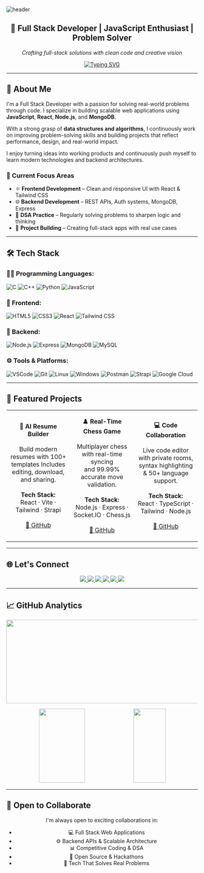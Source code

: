 <!-- 🎯 Profile Banner -->  
![header](https://capsule-render.vercel.app/api?type=waving&height=250&text=Akshat%20Tripathi&fontSize=70&color=0:1D2671,100:C33764&fontColor=ffffff&stroke=ffffff&animation=fadeIn&fontAlign=50&fontAlignY=40)

<div align="center">
  
## 🚀 Full Stack Developer | JavaScript Enthusiast | Problem Solver  
*Crafting full-stack solutions with clean code and creative vision*

[![Typing SVG](https://readme-typing-svg.herokuapp.com?font=Fira+Code&size=22&pause=1000&color=1D2671&center=true&vCenter=true&width=650&lines=Full+Stack+Developer+%7C+React+%26+Node.js+Specialist;Solving+Real-World+Problems+with+Code;DSA+Explorer+%7C+Backend+Builder)](https://git.io/typing-svg)

</div>


---


## 🧠 About Me

I'm a Full Stack Developer with a passion for solving real-world problems through code. I specialize in building scalable web applications using **JavaScript**, **React**, **Node.js**, and **MongoDB**.

With a strong grasp of **data structures and algorithms**, I continuously work on improving problem-solving skills and building projects that reflect performance, design, and real-world impact.

I enjoy turning ideas into working products and continuously push myself to learn modern technologies and backend architectures.

### 🎯 Current Focus Areas
- ⚛️ **Frontend Development** – Clean and responsive UI with React & Tailwind CSS  
- 🌐 **Backend Development** – REST APIs, Auth systems, MongoDB, Express  
- 🧠 **DSA Practice** – Regularly solving problems to sharpen logic and thinking  
- 🚀 **Project Building** – Creating full-stack apps with real use cases  

---

## 🛠️ Tech Stack

### 👨‍💻 Programming Languages:
![C](https://img.shields.io/badge/-C-000?style=flat&logo=c)
![C++](https://img.shields.io/badge/-C++-000?style=flat&logo=c%2B%2B)
![Python](https://img.shields.io/badge/-Python-000?style=flat&logo=python)
![JavaScript](https://img.shields.io/badge/-JavaScript-000?style=flat&logo=javascript)

### 🎨 Frontend:
![HTML5](https://img.shields.io/badge/-HTML5-000?style=flat&logo=html5)
![CSS3](https://img.shields.io/badge/-CSS3-000?style=flat&logo=css3)
![React](https://img.shields.io/badge/-React-000?style=flat&logo=react)
![Tailwind CSS](https://img.shields.io/badge/-TailwindCSS-000?style=flat&logo=tailwind-css)

### 🔧 Backend:
![Node.js](https://img.shields.io/badge/-Node.js-000?style=flat&logo=node.js)
![Express](https://img.shields.io/badge/-Express.js-000?style=flat&logo=express)
![MongoDB](https://img.shields.io/badge/-MongoDB-000?style=flat&logo=mongodb)
![MySQL](https://img.shields.io/badge/-MySQL-000?style=flat&logo=mysql)

### ⚙️ Tools & Platforms:
![VSCode](https://img.shields.io/badge/-VSCode-000?style=flat&logo=visual-studio-code)
![Git](https://img.shields.io/badge/-Git-000?style=flat&logo=git)
![Linux](https://img.shields.io/badge/-Linux-000?style=flat&logo=linux)
![Windows](https://img.shields.io/badge/-Windows-000?style=flat&logo=windows)
![Postman](https://img.shields.io/badge/-Postman-000?style=flat&logo=postman)
![Strapi](https://img.shields.io/badge/-Strapi-000?style=flat&logo=strapi)
![Google Cloud](https://img.shields.io/badge/-GCP-000?style=flat&logo=googlecloud)

---

## 📂 Featured Projects

<div align="center">

<table>
<tr>

<!-- Project 1 -->
<td align="center" width="33%">

<b>🧠 AI Resume Builder</b><br><br>
Build modern resumes with 100+ templates
Includes editing, download, and sharing.<br><br>
<b>Tech Stack:</b><br>
React · Vite · Tailwind · Strapi<br><br>
<a href="https://github.com/Akshat-66/Main_Pro_1/tree/main/ai_resume_generator">🔗 GitHub</a>

</td>

<!-- Project 2 -->
<td align="center" width="33%">

<b>♟️ Real-Time Chess Game</b><br><br>
Multiplayer chess with real-time syncing<br>
and 99.99% accurate move validation.<br><br>
<b>Tech Stack:</b><br>
Node.js · Express · Socket.IO · Chess.js<br><br>
<a href="https://github.com/Akshat-66/Chess">🔗 GitHub</a>

</td>

<!-- Project 3 -->
<td align="center" width="33%">

<b>💻 Code Collaboration</b><br><br>
Live code editor with private rooms,<br>
syntax highlighting & 50+ language support.<br><br>
<b>Tech Stack:</b><br>
React · TypeScript · Tailwind · Node.js<br><br>
<a href="https://github.com/Akshat-66">🔗 GitHub</a>

</td>

</tr>
</table>

</div>

---


## 🌐 Let's Connect

<div align="center">

<a href="mailto:akshatripathi.1@gmail.com">
  <img src="https://img.shields.io/badge/Gmail-D14836?style=for-the-badge&logo=gmail&logoColor=white" />
</a>
<a href="https://www.linkedin.com/in/akshat-tripathi-33bb31346/">
  <img src="https://img.shields.io/badge/LinkedIn-0A66C2?style=for-the-badge&logo=linkedin&logoColor=white" />
</a>
<a href="https://github.com/Akshat-66">
  <img src="https://img.shields.io/badge/GitHub-181717?style=for-the-badge&logo=github&logoColor=white" />
</a>
<a href="https://leetcode.com/u/Akshat--06/">
  <img src="https://img.shields.io/badge/LeetCode-FFA116?style=for-the-badge&logo=leetcode&logoColor=white" />
</a>
<a href="https://www.codechef.com/users/akshatripathi1">
  <img src="https://img.shields.io/badge/CodeChef-5B4638?style=for-the-badge&logo=codechef&logoColor=white" />
</a>
<a href="https://portfolio-git-main-akshat-tripathis-projects.vercel.app/">
  <img src="https://img.shields.io/badge/Portfolio-1D2671?style=for-the-badge&logo=vercel&logoColor=white" />
</a>

</div>

---

## 📈 GitHub Analytics

<p align="center">
  <img width="800" height="220" src="https://streak-stats.demolab.com?user=Akshat-66&theme=radical&hide_border=true&border_radius=5&card_width=800" />
</p>

<div align="center">
  <img width="49%" height="195px" src="https://github-readme-stats.vercel.app/api?username=Akshat-66&show_icons=true&count_private=true&hide_border=true&title_color=1D2671&icon_color=1D2671&text_color=c9d1d9&bg_color=0d1117" />
  <img width="41%" height="195px" src="https://github-readme-stats.vercel.app/api/top-langs/?username=Akshat-66&layout=compact&hide_border=true&title_color=1D2671&text_color=c9d1d9&bg_color=0d1117" />
</div>


---

## 🤝 Open to Collaborate

<div align="center">

I'm always open to exciting collaborations in:

- 💻 Full Stack Web Applications  
- ⚙️ Backend APIs & Scalable Architecture  
- 📊 Competitive Coding & DSA  
- 🚀 Open Source & Hackathons  
- 🧠 Tech That Solves Real Problems

<br>




